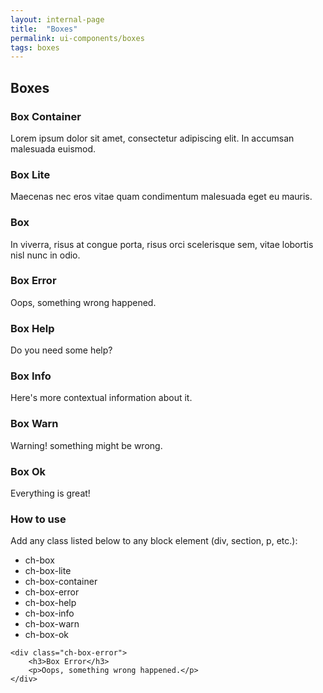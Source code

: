 ```yaml
---
layout: internal-page
title:  "Boxes"
permalink: ui-components/boxes
tags: boxes
---
```


## Boxes

<div class="ch-box-container">
    <h3>Box Container</h3>
    <p>Lorem ipsum dolor sit amet, consectetur adipiscing elit. In accumsan malesuada euismod.</p>
</div>

<div class="ch-box-lite">
    <h3>Box Lite</h3>
    <p>Maecenas nec eros vitae quam condimentum malesuada eget eu mauris.</p>
</div>

<div class="ch-box">
    <h3>Box</h3>
    <p>In viverra, risus at congue porta, risus orci scelerisque sem, vitae lobortis nisl nunc in odio.</p>
</div>

<div class="ch-box-error">
    <h3>Box Error</h3>
    <p>Oops, something wrong happened.</p>
</div>

<div class="ch-box-help">
    <h3>Box Help</h3>
    <p>Do you need some help?</p>
</div>

<div class="ch-box-info">
    <h3>Box Info</h3>
    <p>Here's more contextual information about it.</p>
</div>

<div class="ch-box-warn">
    <h3>Box Warn</h3>
    <p>Warning! something might be wrong.</p>
</div>

<div class="ch-box-ok">
    <h3>Box Ok</h3>
    <p>Everything is great!</p>
</div>

### How to use

Add any class listed below to any block element (div, section, p, etc.):

<ul class="ch-list">
    <li>ch-box</li>
    <li>ch-box-lite</li>
    <li>ch-box-container</li>
    <li>ch-box-error</li>
    <li>ch-box-help</li>
    <li>ch-box-info</li>
    <li>ch-box-warn</li>
    <li>ch-box-ok</li>
</ul>

<pre class="language-markup">
<code class="language-markup">&lt;div class="ch-box-error">
    &lt;h3>Box Error&lt;/h3>
    &lt;p>Oops, something wrong happened.&lt;/p>
&lt;/div>
</code>
</pre>
